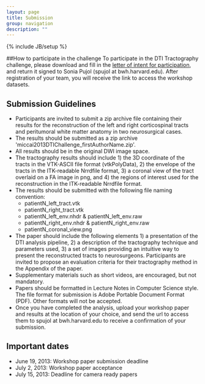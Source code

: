 ```yaml
---
layout: page
title: Submission
group: navigation
description: ""
---
```

{% include JB/setup %}


##How to participate in the challenge
To participate in the DTI Tractography challenge, please download and fill in the <a href="http://www.na-mic.org/Wiki/images/0/03/LetterOfIntent_DTIChallenge_MICCAI2013.pdf">letter of intent for participation</a>, and return it signed to Sonia Pujol (spujol at bwh.harvard.edu). After registration of your team, you will receive the link to access the workshop datasets. 

## Submission Guidelines

* Participants are invited to submit a zip archive file containing their results for the reconstruction of the left and right corticospinal tracts and peritumoral white matter anatomy in two neurosurgical cases.
* The results should be submitted as a zip archive 'miccai2013DTIChallenge_firstAuthorName.zip'.
* All results should be in the original DWI image space.
* The tractography results should include 1) the 3D coordinate of the tracts in the VTK-ASCII file format (vtkPolyData), 2) the envelope of the tracts in the ITK-readable Nrrdfile format,  3) a coronal view of the tract overlaid on a FA image in png, and 4) the regions of interest used for the reconstruction in the ITK-readable Nrrdfile format.
* The results should be submitted with the following file naming convention: 
   * patientN_left_tract.vtk
   * patientN_right_tract.vtk
   * patientN_left_env.nhdr & patientN_left_env.raw
   * patientN_right_env.nhdr & patientN_right_env.raw
   * patientN_coronal_view.png
* The paper should include the following elements 1) a presentation of the DTI analysis pipeline, 2) a description of the tractography technique and parameters used, 3) a set of images providing an intuitive way to present the reconstructed tracts to neurosurgeons. Participants are invited to propose an evaluation criteria for their tractography method in the Appendix of the paper.
* Supplementary materials such as short videos, are encouraged, but not mandatory.
* Papers should be formatted in Lecture Notes in Computer Science style. The file format for submission is Adobe Portable Document Format (PDF). Other formats will not be accepted.
* Once you have completed the analysis, upload your workshop paper and results at the location of your choice, and send the url to access them to spujol at bwh.harvard.edu to receive a confirmation of your submission.

## Important dates

* June 19, 2013: Workshop paper submission deadline
* July 2, 2013: Workshop paper acceptance
* July 15, 2013: Deadline for camera ready papers



